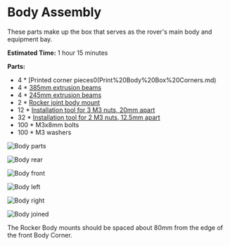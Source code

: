 # Body Assembly

These parts make up the box that serves as the rover's main body and equipment bay.

**Estimated Time:** 1 hour 15 minutes

**Parts:**
* 4 * [Printed corner pieces0(Print%20Body%20Box%20Corners.md)
* 4 * [385mm extrusion beams](Misumi%20HFS%203.md)
* 4 * [245mm extrusion beams](Misumi%20HFS%203.md)
* 2 * [Rocker joint body mount](AssemblePivotJoints.md)
* 12 * [Installation tool for 3 M3 nuts, 20mm apart](Print%20M3%20Installation%20Tool.md)
* 32 * [Installation tool for 2 M3 nuts, 12.5mm apart](Print%20M3%20Installation%20Tool.md)
* 100 * M3x8mm bolts
* 100 * M3 washers

![Body parts](images/Body01-Parts.jpg)

![Body rear](images/Body02-Rear.jpg)

![Body front](images/Body03-Front.jpg)

![Body left](images/Body04-Left.jpg)

![Body right](images/Body05-Right.jpg)

![Body joined](images/Body06-Joined.jpg)

The Rocker Body mounts should be spaced about 80mm from the edge of the front Body Corner.
